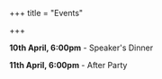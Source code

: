 +++
title = "Events"

+++

**10th April, 6:00pm** - Speaker's Dinner

**11th April, 6:00pm** - After Party
